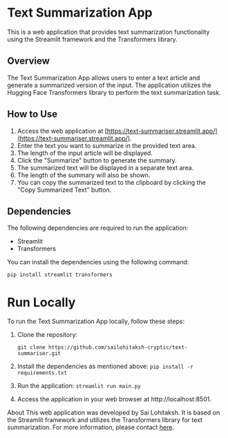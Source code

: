 # Text Summarization App

This is a web application that provides text summarization functionality using the Streamlit framework and the Transformers library.

## Overview

The Text Summarization App allows users to enter a text article and generate a summarized version of the input. The application utilizes the Hugging Face Transformers library to perform the text summarization task.

## How to Use

1. Access the web application at [https://text-summariser.streamlit.app/](https://text-summariser.streamlit.app/).
2. Enter the text you want to summarize in the provided text area.
3. The length of the input article will be displayed.
4. Click the "Summarize" button to generate the summary.
5. The summarized text will be displayed in a separate text area.
6. The length of the summary will also be shown.
7. You can copy the summarized text to the clipboard by clicking the "Copy Summarized Text" button.

## Dependencies

The following dependencies are required to run the application:

- Streamlit
- Transformers

You can install the dependencies using the following command:

    pip install streamlit transformers


# Run Locally
To run the Text Summarization App locally, follow these steps:

1. Clone the repository:

    `git clone https://github.com/sailohitaksh-cryptic/text-summariser.git`

2. Install the dependencies as mentioned above:
   `pip install -r requirements.txt`
   
3. Run the application:
   `streamlit run main.py`

4. Access the application in your web browser at http://localhost:8501.

About
This web application was developed by Sai Lohitaksh. It is based on the Streamlit framework and utilizes the Transformers library for text summarization. For more information, please contact [here](rainasai603@gmail.com).
